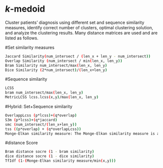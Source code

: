 # _k_-medoid
Cluster patients’ diagnosis using different set and sequence similarity measures, identify correct number of clusters, optimal clustering solution, and analyze the clustering results.
Many distance matrices are used and are listed as follows.

#Set similarity measures
```bash
Jaccard Similarity(num_intersect / (len_x + len_y - num_intersect))
Overlap Similarity (num_intersect / min(len_x, len_y))
Bram Similarity num_intersect/max(len_x, len_y)
Dice Similarity (2*num_intersect)/(len_x+len_y)
```

#Sequence similarity
```bash
LCSS 
bram num_intersect/max(len_x, len_y)
MetricLCSS lcss.lcss(x,y)/max(len_x, len_y)
```

#Hybrid: Set+Sequence similarity
```bash
OverlappLcss (p*lcss)+(q*overlap)
S3m (p*lcss)+(q*jaccard)
smc (num_intersect/(len_x+len_y))
tss ((p*overlap) + (q*overlapLcss))
Monge-Elkan similarity measure: The Monge-Elkan similarity measure is a type of hybrid similarity measure that combines the benefits of sequence-based and set-based methods. 
```


#distance Score
```bash
Bram distance socre (1 - bram similarity)
dice distance socre (1 - dice similarity)
TfIdf (1-(Monge-Elkan similarity measure/min(x,y)))

```

